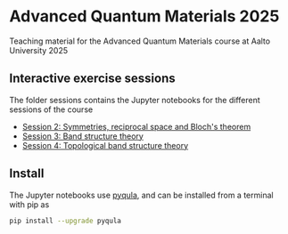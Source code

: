 # Advanced Quantum Materials 2025
Teaching material for the Advanced Quantum Materials course at Aalto University 2025

## Interactive exercise sessions
The folder sessions contains the Jupyter notebooks for the different sessions of the course
- [Session 2: Symmetries, reciprocal space and Bloch's theorem](https://github.com/joselado/Advanced_Quantum_Materials_2025/blob/main/jupyter-notebooks/session2.ipynb)
- [Session 3: Band structure theory](https://github.com/joselado/Advanced_Quantum_Materials_2025/blob/main/jupyter-notebooks/session3.ipynb)
- [Session 4: Topological band structure theory](https://github.com/joselado/Advanced_Quantum_Materials_2025/blob/main/jupyter-notebooks/session4.ipynb)

## Install
The Jupyter notebooks use [pyqula](https://github.com/joselado/pyqula), and can be installed from a terminal with pip as

```bash
pip install --upgrade pyqula
```

